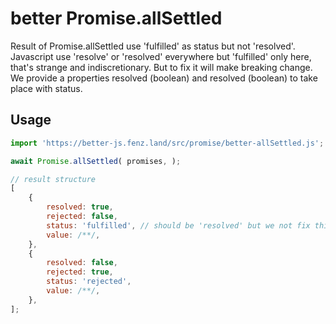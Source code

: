 # better Promise.allSettled

Result of Promise.allSettled use 'fulfilled' as status but not 'resolved'. 
Javascript use 'resolve' or 'resolved' everywhere but 'fulfilled' only here, 
that's strange and indiscretionary. But to fix it will make breaking change. 
We provide a properties resolved (boolean) and resolved (boolean) to take place with status. 

## Usage

```javascript
import 'https://better-js.fenz.land/src/promise/better-allSettled.js';

await Promise.allSettled( promises, );

// result structure
[
	{
		resolved: true,
		rejected: false,
		status: 'fulfilled', // should be 'resolved' but we not fix this
		value: /**/,
	},
	{
		resolved: false,
		rejected: true,
		status: 'rejected',
		value: /**/,
	},
];
```
